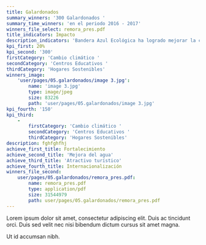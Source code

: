 ```yaml
---
title: Galardonados
summary_winners: '300 Galardonados '
summary_time_winners: 'en el periodo 2016 - 2017'
winners_file_select: remora_pres.pdf
title_indicators: Impacto
description_indicators: 'Bandera Azul Ecológica ha logrado mejorar la calidad de blablabla'
kpi_first: 20%
kpi_second: '300'
firstCategory: 'Cambio climático '
secondCategory: 'Centros Educativos '
thirdCategory: 'Hogares Sostenibles'
winners_image:
    'user/pages/05.galardonados/image 3.jpg':
        name: 'image 3.jpg'
        type: image/jpeg
        size: 83226
        path: 'user/pages/05.galardonados/image 3.jpg'
kpi_fourth: '150'
kpi_third:
    -
        firstCategory: 'Cambio climático '
        secondCategory: 'Centros Educativos '
        thirdCategory: 'Hogares Sostenibles'
description: fghfghfhj
achieve_first_title: Fortalecimiento
achieve_second_title: 'Mejora del agua'
achieve_third_title: 'Atractivo turístico'
achieve_fourth_title: Internacionalización
winners_file_second:
    user/pages/05.galardonados/remora_pres.pdf:
        name: remora_pres.pdf
        type: application/pdf
        size: 31544979
        path: user/pages/05.galardonados/remora_pres.pdf
---
```


Lorem ipsum dolor sit amet, consectetur adipiscing elit. Duis ac tincidunt orci. Duis sed velit nec nisi bibendum dictum cursus sit amet magna.

Ut id accumsan nibh.